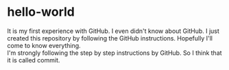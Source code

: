 # hello-world
It is my first experience with GitHub. I even didn't know about GitHub. I just created this repository by following the GitHub instructions. Hopefully I'll come to know everything.<br>
I'm strongly following the step by step instructions by GitHub. So I think that it is called commit.
